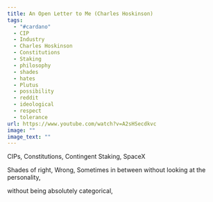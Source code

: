 ```yaml
---
title: An Open Letter to Me (Charles Hoskinson)
tags:
  - "#cardano"
  - CIP
  - Industry
  - Charles Hoskinson
  - Constitutions
  - Staking
  - philosophy
  - shades
  - hates
  - Plutus
  - possibility
  - reddit
  - ideological
  - respect
  - tolerance
url: https://www.youtube.com/watch?v=A2sHSecdkvc
image: ""
image_text: ""
---
```


CIPs, Constitutions, Contingent Staking, SpaceX

Shades of right, Wrong, Sometimes in between without looking at the personality,

without being absolutely categorical,
